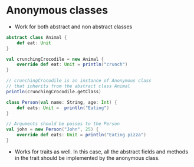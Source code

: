# Anonymous classes

* Work for both abstract and non abstract classes

```Scala
abstract class Animal {
    def eat: Unit
}

val crunchingCrocodile = new Animal {
    override def eat: Unit = println("crunch")
}

// crunchingCrocodile is an instance of Anonymous class
// that inherits from the abstract class Animal
println(crunchingCrocodile.getClass)

class Person(val name: String, age: Int) {
    def eats: Unit =  println("Eating")
}

// Arguments should be passes to the Person
val john = new Person("John", 25) {
    override def eats: Unit = println("Eating pizza")
}
```

* Works for traits as well. In this case, all the abstract fields and methods in the trait should be implemented by the anonymous class.
